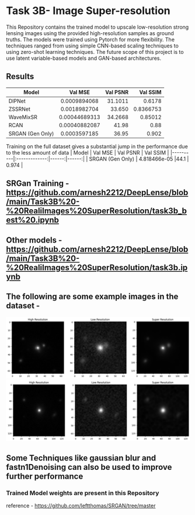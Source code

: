 
# Task 3B-  Image Super-resolution 


This Repository contains the trained model to upscale low-resolution strong lensing images using the provided high-resolution samples as ground truths. The models were trained using Pytorch for more flexibility.
The techniques ranged from using simple CNN-based scaling techniques to using zero-shot learning techniques.
The future scope of this project is to use latent variable-based models and GAN-based architectures.

## Results
 
| Model   |     Val MSE      |  Val PSNR | Val SSIM |
|----------|:-------------:|------:|------:|
| DIPNet |  0.0009894068 | 31.1011 | 0.6178 |
| ZSSRNet | 0.0018982704 | 33.650 | 0.8366753 |
| WaveMixSR |  0.00044689313 | 34.2668 |  0.85012 |
| RCAN |  0.00040882087 | 41.98 |  0.88 |
| SRGAN (Gen Only) |   0.0003597185 | 36.95 |  0.902 |


Training on the full dataset gives a substantial jump in the performance due to the less amount of data
| Model   |     Val MSE      |  Val PSNR | Val SSIM |
|----------|:-------------:|------:|------:|
| SRGAN (Gen Only) |   4.818466e-05 |44.1 |  0.974 |

## SRGan Training - https://github.com/arnesh2212/DeepLense/blob/main/Task3B%20-%20RealiImages%20SuperResolution/task3b_best%20.ipynb
## Other models - https://github.com/arnesh2212/DeepLense/blob/main/Task3B%20-%20RealiImages%20SuperResolution/task3b.ipynb


## The following are some example images in the dataset - 


![alt text](https://github.com/arnesh2212/DeepLense/blob/main/Task3B%20-%20RealiImages%20SuperResolution/eg1.png)
![alt text](https://github.com/arnesh2212/DeepLense/blob/main/Task3B%20-%20RealiImages%20SuperResolution/eg2.png)

## Some Techniques like gaussian blur and fastn1Denoising can also be used to improve further performance



### Trained Model weights are present in this Repository
reference - https://github.com/leftthomas/SRGAN/tree/master
